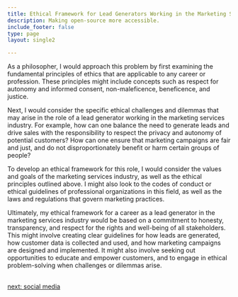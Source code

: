 ```yaml
---
title: Ethical Framework for Lead Generators Working in the Marketing Services  Industry
description: Making open-source more accessible.
include_footer: false
type: page
layout: single2

---
```


<p>
As a philosopher, I would approach this problem by first examining the fundamental principles of ethics that are applicable to any career or profession. These principles might include concepts such as respect for autonomy and informed consent, non-maleficence, beneficence, and justice.

Next, I would consider the specific ethical challenges and dilemmas that may arise in the role of a lead generator working in the marketing services industry. For example, how can one balance the need to generate leads and drive sales with the responsibility to respect the privacy and autonomy of potential customers? How can one ensure that marketing campaigns are fair and just, and do not disproportionately benefit or harm certain groups of people?

To develop an ethical framework for this role, I would consider the values and goals of the marketing services industry, as well as the ethical principles outlined above. I might also look to the codes of conduct or ethical guidelines of professional organizations in this field, as well as the laws and regulations that govern marketing practices.

Ultimately, my ethical framework for a career as a lead generator in the marketing services industry would be based on a commitment to honesty, transparency, and respect for the rights and well-being of all stakeholders. This might involve creating clear guidelines for how leads are generated, how customer data is collected and used, and how marketing campaigns are designed and implemented. It might also involve seeking out opportunities to educate and empower customers, and to engage in ethical problem-solving when challenges or dilemmas arise.

<br>
<a href="https://workdojos.com/leadgenerator/social">next: social media</a>
</p>